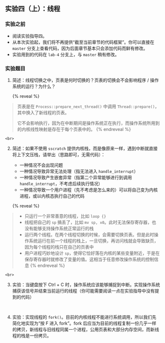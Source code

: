 ## 实验四（上）：线程

### 实验之前

- 阅读实验指导四。
- 从本次实验起，我们将不再提供“截至当前章节的代码框架”。你可以直接在 `master` 分支上查看代码，因为后面章节基本只会添加代码而鲜有修改。
- 实验用到的代码在 `lab-4` 分支上，与 `master` 稍有修改。

### 实验题目

1.  简述：线程切换之中，页表是何时切换的？页表的切换会不会影响程序 / 操作系统的运行？为什么？

    {% reveal %}
> 页表是在 `Process::prepare_next_thread()` 中调用 `Thread::prepare()`，其中换入了新线程的页表。
>
> 它不会影响执行，因为在中断期间是操作系统正在执行，而操作系统所用到的内核线性映射是存在于每个页表中的。
    {% endreveal %}

    <br>
2.  简述：如果不使用 `sscratch` 提供内核栈，而是像原来一样，遇到中断就直接将上下文压栈，请举出（思路即可，无需代码）：
    - 一种情况不会出现问题
    - 一种情况导致异常无法处理（指无法进入 `handle_interrupt`）
    - 一种情况导致产生嵌套异常（指第二个异常能够进行到调用 `handle_interrupt`，不考虑后续执行情况）
    - 一种情况导致一个用户进程（先不考虑是怎么来的）可以将自己变为内核进程，或以内核态执行自己的代码

    {% reveal %}
> - 只运行一个非常善意的线程，比如 `loop {}`
> - 线程把自己的 `sp` 搞丢了，比如 `mv sp, x0`。此时无法保存寄存器，也没有能够支持操作系统正常运行的栈
> - 运行两个线程。在两个线程切换的时候，会需要切换页表。但是此时操作系统运行在前一个线程的栈上，一旦切换，再访问栈就会导致缺页，因为每个线程的栈只在自己的页表中
> - 用户进程巧妙地设计 `sp`，使得它恰好落在内核的某些变量附近，于是在保存寄存器时就修改了变量的值。这相当于任意修改操作系统的控制信息
    {% endreveal %}

    <br>
3.  实验：当键盘按下 Ctrl + C 时，操作系统应该能够捕捉到中断。实现操作系统捕获该信号并结束当前运行的线程（你可能需要阅读一点在实验指导中没有提到的代码）

    <br>
4.  实验：实现线程的 `fork()`。目前的内核线程不能进行系统调用，所以我们先简化地实现为“按 F 进入 fork”。fork 后应当为目前的线程复制一份几乎一样的拷贝，新线程与旧线程同属一个进程，公用页表和大部分内存空间，而新线程的栈是一份拷贝。
